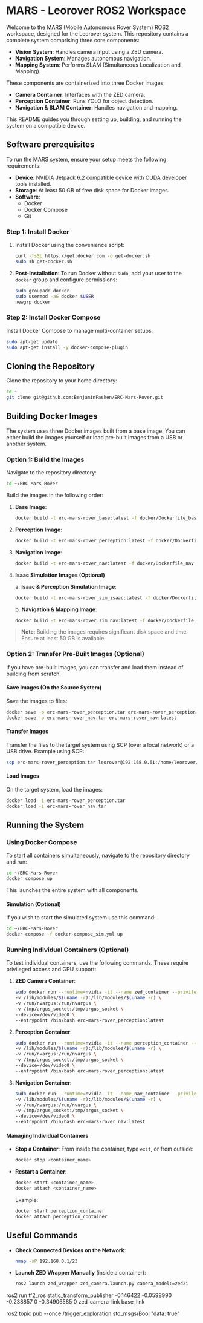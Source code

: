 # MARS - Leorover ROS2 Workspace

Welcome to the MARS (Mobile Autonomous Rover System) ROS2 workspace, designed for the Leorover system. This repository contains a complete system comprising three core components:

- **Vision System**: Handles camera input using a ZED camera.
- **Navigation System**: Manages autonomous navigation.
- **Mapping System**: Performs SLAM (Simultaneous Localization and Mapping).

These components are containerized into three Docker images:

- **Camera Container**: Interfaces with the ZED camera.
- **Perception Container**: Runs YOLO for object detection.
- **Navigation & SLAM Container**: Handles navigation and mapping.

This README guides you through setting up, building, and running the system on a compatible device.

## Software prerequisites

To run the MARS system, ensure your setup meets the following requirements:

- **Device**: NVIDIA Jetpack 6.2 compatible device with CUDA developer tools installed.
- **Storage**: At least 50 GB of free disk space for Docker images.
- **Software**:
  - Docker
  - Docker Compose
  - Git

### Step 1: Install Docker

1. Install Docker using the convenience script:

   ```bash
   curl -fsSL https://get.docker.com -o get-docker.sh
   sudo sh get-docker.sh
   ```

2. **Post-Installation**:
   To run Docker without `sudo`, add your user to the `docker` group and configure permissions:

   ```bash
   sudo groupadd docker
   sudo usermod -aG docker $USER
   newgrp docker
   ```
### Step 2: Install Docker Compose

Install Docker Compose to manage multi-container setups:

```bash
sudo apt-get update
sudo apt-get install -y docker-compose-plugin
```

## Cloning the Repository

Clone the repository to your home directory:

```bash
cd ~
git clone git@github.com:BenjaminFasken/ERC-Mars-Rover.git
```

## Building Docker Images

The system uses three Docker images built from a base image. You can either build the images yourself or load pre-built images from a USB or another system.

### Option 1: Build the Images

Navigate to the repository directory:

```bash
cd ~/ERC-Mars-Rover
```

Build the images in the following order:

1. **Base Image**:

   ```bash
   docker build -t erc-mars-rover_base:latest -f docker/Dockerfile_base .
   ```

2. **Perception Image**:

   ```bash
   docker build -t erc-mars-rover_perception:latest -f docker/Dockerfile_perception .
   ```

3. **Navigation Image**:

   ```bash
   docker build -t erc-mars-rover_nav:latest -f docker/Dockerfile_nav .
   ```

4. **Isaac Simulation Images (Optional)**

   a. **Isaac & Perception Simulation Image**:

   ```bash
   docker build -t erc-mars-rover_sim_isaac:latest -f docker/Dockerfile_sim_isaac .
   ```

   b. **Navigation & Mapping Image**:

   ```bash
   docker build -t erc-mars-rover_sim_nav:latest -f docker/Dockerfile_sim_nav .
   ```

> **Note**: Building the images requires significant disk space and time. Ensure at least 50 GB is available.

### Option 2: Transfer Pre-Built Images (Optional)

If you have pre-built images, you can transfer and load them instead of building from scratch.

#### Save Images (On the Source System)

Save the images to files:

```bash
docker save -o erc-mars-rover_perception.tar erc-mars-rover_perception:latest
docker save -o erc-mars-rover_nav.tar erc-mars-rover_nav:latest
```

#### Transfer Images

Transfer the files to the target system using SCP (over a local network) or a USB drive. Example using SCP:

```bash
scp erc-mars-rover_perception.tar leorover@192.168.0.61:/home/leorover/
```

#### Load Images

On the target system, load the images:

```bash
docker load -i erc-mars-rover_perception.tar
docker load -i erc-mars-rover_nav.tar
```

## Running the System

### Using Docker Compose

To start all containers simultaneously, navigate to the repository directory and run:

```bash
cd ~/ERC-Mars-Rover
docker compose up
```

This launches the entire system with all components.


#### Simulation (Optional)
If you wish to start the simulated system use this command: 

```bash
cd ~/ERC-Mars-Rover
docker-compose -f docker-compose_sim.yml up
```

### Running Individual Containers (Optional)

To test individual containers, use the following commands. These require privileged access and GPU support:

1. **ZED Camera Container**:

   ```bash
   sudo docker run --runtime=nvidia -it --name zed_container --privileged --network=host \
   -v /lib/modules/$(uname -r):/lib/modules/$(uname -r) \
   -v /run/nvargus:/run/nvargus \
   -v /tmp/argus_socket:/tmp/argus_socket \
   --device=/dev/video0 \
   --entrypoint /bin/bash erc-mars-rover_perception:latest
   ```

2. **Perception Container**:

   ```bash
   sudo docker run --runtime=nvidia -it --name perception_container --privileged --network=host \
   -v /lib/modules/$(uname -r):/lib/modules/$(uname -r) \
   -v /run/nvargus:/run/nvargus \
   -v /tmp/argus_socket:/tmp/argus_socket \
   --device=/dev/video0 \
   --entrypoint /bin/bash erc-mars-rover_perception:latest
   ```

3. **Navigation Container**:

   ```bash
   sudo docker run --runtime=nvidia -it --name nav_container --privileged --network=host \
   -v /lib/modules/$(uname -r):/lib/modules/$(uname -r) \
   -v /run/nvargus:/run/nvargus \
   -v /tmp/argus_socket:/tmp/argus_socket \
   --device=/dev/video0 \
   --entrypoint /bin/bash erc-mars-rover_nav:latest
   ```

#### Managing Individual Containers

- **Stop a Container**: From inside the container, type `exit`, or from outside:

  ```bash
  docker stop <container_name>
  ```

- **Restart a Container**:

  ```bash
  docker start <container_name>
  docker attach <container_name>
  ```

  Example:

  ```bash
  docker start perception_container
  docker attach perception_container
  ```

## Useful Commands

- **Check Connected Devices on the Network**:

  ```bash
  nmap -sP 192.168.0.1/23
  ```

- **Launch ZED Wrapper Manually** (inside a container):

  ```bash
  ros2 launch zed_wrapper zed_camera.launch.py camera_model:=zed2i
  ```


ros2 run tf2_ros static_transform_publisher -0.146422 -0.0598990 -0.238857 0 -0.34906585 0 zed_camera_link base_link

ros2 topic pub --once /trigger_exploration std_msgs/Bool "data: true"
